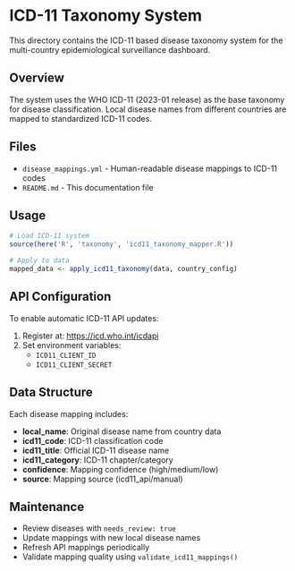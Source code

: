 # ICD-11 Taxonomy System

This directory contains the ICD-11 based disease taxonomy system for the multi-country epidemiological surveillance dashboard.

## Overview

The system uses the WHO ICD-11 (2023-01 release) as the base taxonomy for disease classification. Local disease names from different countries are mapped to standardized ICD-11 codes.

## Files

- `disease_mappings.yml` - Human-readable disease mappings to ICD-11 codes
- `README.md` - This documentation file

## Usage

```r
# Load ICD-11 system
source(here('R', 'taxonomy', 'icd11_taxonomy_mapper.R'))

# Apply to data
mapped_data <- apply_icd11_taxonomy(data, country_config)
```

## API Configuration

To enable automatic ICD-11 API updates:

1. Register at: https://icd.who.int/icdapi
2. Set environment variables:
   - `ICD11_CLIENT_ID`
   - `ICD11_CLIENT_SECRET`

## Data Structure

Each disease mapping includes:

- **local_name**: Original disease name from country data
- **icd11_code**: ICD-11 classification code
- **icd11_title**: Official ICD-11 disease name
- **icd11_category**: ICD-11 chapter/category
- **confidence**: Mapping confidence (high/medium/low)
- **source**: Mapping source (icd11_api/manual)

## Maintenance

- Review diseases with `needs_review: true`
- Update mappings with new local disease names
- Refresh API mappings periodically
- Validate mapping quality using `validate_icd11_mappings()`

